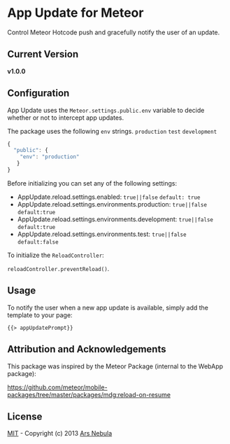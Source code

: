 # App Update for Meteor

Control Meteor Hotcode push and gracefully notify the user of an update.

## Current Version
**v1.0.0**

## Configuration

App Update uses the ``Meteor.settings.public.env`` variable to decide whether or not to intercept app updates.

The package uses the following ``env`` strings. ``production`` ``test`` ``development``

```js
{
  "public": {
    "env": "production"
   }
}
```

Before initializing you can set any of the following settings:

* AppUpdate.reload.settings.enabled: ``true||false`` ``default: true``
* AppUpdate.reload.settings.environments.production: ``true||false`` ``default:true``
* AppUpdate.reload.settings.environments.development: ``true||false`` ``default:true``
* AppUpdate.reload.settings.environments.test: ``true||false`` ``default:false``

To initialize the ``ReloadController``:

``reloadController.preventReload()``.

## Usage

To notify the user when a new app update is available, simply add the template to your page:

``{{> appUpdatePrompt}}``

## Attribution and Acknowledgements

This package was inspired by the Meteor Package (internal to the WebApp package):

https://github.com/meteor/mobile-packages/tree/master/packages/mdg:reload-on-resume

## License

[MIT](http://choosealicense.com/licenses/mit/) -
Copyright (c) 2013 [Ars Nebula](http://www.arsnebula.com)
